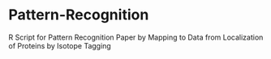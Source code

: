 # Pattern-Recognition
R Script for Pattern Recognition Paper by Mapping to Data from Localization of Proteins by Isotope Tagging
